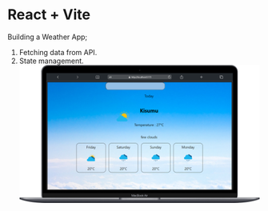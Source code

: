 # React + Vite
Building a Weather App;
1. Fetching data from API.
2. State management.
![alt text](https://github.com/ARINCoder/Friday-Challenges/blob/WeatherApp/public/Images/mobile.png)
